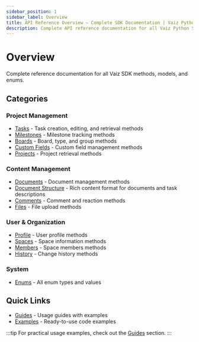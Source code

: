 ```yaml
---
sidebar_position: 1
sidebar_label: Overview
title: API Reference Overview — Complete SDK Documentation | Vaiz Python SDK
description: Complete API reference documentation for all Vaiz Python SDK methods, models, and enums. Access tasks, documents, boards, comments, files, and more.
---
```


# Overview

Complete reference documentation for all Vaiz SDK methods, models, and enums.

## Categories

### Project Management

- [Tasks](./tasks) - Task creation, editing, and retrieval methods
- [Milestones](./milestones) - Milestone tracking methods
- [Boards](./boards) - Board, type, and group methods
- [Custom Fields](./custom-fields) - Custom field management methods
- [Projects](./projects) - Project retrieval methods

### Content Management

- [Documents](./documents) - Document management methods
- [Document Structure](./document-structure) - Rich content format for documents and task descriptions
- [Comments](./comments) - Comment and reaction methods
- [Files](./files) - File upload methods

### User & Organization

- [Profile](./profile) - User profile methods
- [Spaces](./spaces) - Space information methods
- [Members](./members) - Space members methods
- [History](./history) - Change history methods

### System

- [Enums](./enums) - All enum types and values

## Quick Links

- [Guides](../guides/basics) - Usage guides with examples
- [Examples](../patterns/introduction) - Ready-to-use code examples

:::tip
For practical usage examples, check out the [Guides](../guides/basics) section.
:::

